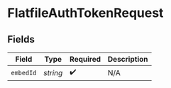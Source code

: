 # FlatfileAuthTokenRequest


## Fields

| Field              | Type               | Required           | Description        |
| ------------------ | ------------------ | ------------------ | ------------------ |
| `embedId`          | *string*           | :heavy_check_mark: | N/A                |
